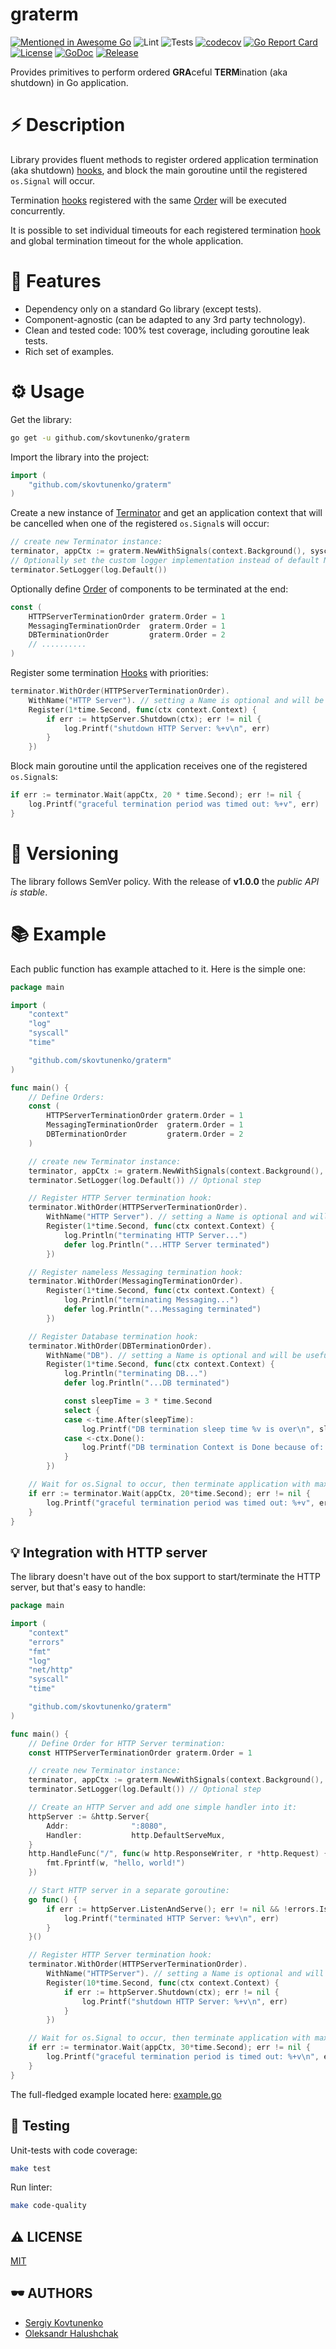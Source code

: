 # graterm

[![Mentioned in Awesome Go](https://awesome.re/mentioned-badge.svg)](https://github.com/avelino/awesome-go)
![Lint](https://github.com/skovtunenko/graterm/actions/workflows/golangci-lint.yml/badge.svg?branch=main)
![Tests](https://github.com/skovtunenko/graterm/actions/workflows/test.yml/badge.svg?branch=main)
[![codecov](https://codecov.io/gh/skovtunenko/graterm/branch/main/graph/badge.svg)](https://codecov.io/gh/skovtunenko/graterm)
[![Go Report Card](https://goreportcard.com/badge/github.com/skovtunenko/graterm)](https://goreportcard.com/report/github.com/skovtunenko/graterm)
[![License](https://img.shields.io/github/license/mashape/apistatus.svg)](https://github.com/skovtunenko/graterm/blob/main/LICENSE)
[![GoDoc](https://godoc.org/github.com/skovtunenko/graterm?status.svg)](https://godoc.org/github.com/skovtunenko/graterm)
[![Release](https://img.shields.io/github/release/skovtunenko/graterm.svg?style=flat-square)](https://github.com/skovtunenko/graterm/releases/latest)

Provides primitives to perform ordered **GRA**ceful **TERM**ination (aka shutdown) in Go application.

# ⚡ ️️Description

Library provides fluent methods to register ordered application termination (aka shutdown) [hooks](https://pkg.go.dev/github.com/skovtunenko/graterm#Hook),
and block the main goroutine until the registered `os.Signal` will occur. 

Termination [hooks](https://pkg.go.dev/github.com/skovtunenko/graterm#Hook) registered with the 
same [Order](https://pkg.go.dev/github.com/skovtunenko/graterm#Order) will be executed concurrently.

It is possible to set individual timeouts for each registered termination [hook](https://pkg.go.dev/github.com/skovtunenko/graterm#Hook) 
and global termination timeout for the whole application.

# 🎯 Features

* Dependency only on a standard Go library (except tests).
* Component-agnostic (can be adapted to any 3rd party technology).
* Clean and tested code: 100% test coverage, including goroutine leak tests.
* Rich set of examples.

# ⚙️ Usage

Get the library:

```bash
go get -u github.com/skovtunenko/graterm
```

Import the library into the project:

```go
import (
    "github.com/skovtunenko/graterm"
)
```

Create a new instance of [Terminator](https://pkg.go.dev/github.com/skovtunenko/graterm#Terminator) and get an application context 
that will be cancelled when one of the registered `os.Signal`s will occur:

```go
// create new Terminator instance:
terminator, appCtx := graterm.NewWithSignals(context.Background(), syscall.SIGINT, syscall.SIGTERM)
// Optionally set the custom logger implementation instead of default NOOP one:
terminator.SetLogger(log.Default()) 
```

Optionally define [Order](https://pkg.go.dev/github.com/skovtunenko/graterm#Order) of components to be terminated at the end:

```go
const (
    HTTPServerTerminationOrder graterm.Order = 1
    MessagingTerminationOrder  graterm.Order = 1
    DBTerminationOrder         graterm.Order = 2
    // ..........
)
```

Register some termination [Hooks](https://pkg.go.dev/github.com/skovtunenko/graterm#Hook) with priorities:

```go
terminator.WithOrder(HTTPServerTerminationOrder).
    WithName("HTTP Server"). // setting a Name is optional and will be useful only if logger instance provided
    Register(1*time.Second, func(ctx context.Context) {
        if err := httpServer.Shutdown(ctx); err != nil {
            log.Printf("shutdown HTTP Server: %+v\n", err)
        }
    })
```

Block main goroutine until the application receives one of the registered `os.Signal`s:

```go
if err := terminator.Wait(appCtx, 20 * time.Second); err != nil {
    log.Printf("graceful termination period was timed out: %+v", err)
}
```

# 👀 Versioning

The library follows SemVer policy. With the release of **v1.0.0** the _public API is stable_. 

# 📚 Example

Each public function has example attached to it. Here is the simple one:

```go
package main

import (
    "context"
    "log"
    "syscall"
    "time"

    "github.com/skovtunenko/graterm"
)

func main() {
    // Define Orders:
    const (
        HTTPServerTerminationOrder graterm.Order = 1
        MessagingTerminationOrder  graterm.Order = 1
        DBTerminationOrder         graterm.Order = 2
    )

    // create new Terminator instance:
    terminator, appCtx := graterm.NewWithSignals(context.Background(), syscall.SIGINT, syscall.SIGTERM)
    terminator.SetLogger(log.Default()) // Optional step

    // Register HTTP Server termination hook:
    terminator.WithOrder(HTTPServerTerminationOrder).
        WithName("HTTP Server"). // setting a Name is optional and will be useful only if logger instance provided
        Register(1*time.Second, func(ctx context.Context) {
            log.Println("terminating HTTP Server...")
            defer log.Println("...HTTP Server terminated")
        })

    // Register nameless Messaging termination hook:
    terminator.WithOrder(MessagingTerminationOrder).
        Register(1*time.Second, func(ctx context.Context) {
            log.Println("terminating Messaging...")
            defer log.Println("...Messaging terminated")
        })

    // Register Database termination hook:
    terminator.WithOrder(DBTerminationOrder).
        WithName("DB"). // setting a Name is optional and will be useful only if logger instance provided
        Register(1*time.Second, func(ctx context.Context) {
            log.Println("terminating DB...")
            defer log.Println("...DB terminated")

            const sleepTime = 3 * time.Second
            select {
            case <-time.After(sleepTime):
                log.Printf("DB termination sleep time %v is over\n", sleepTime)
            case <-ctx.Done():
                log.Printf("DB termination Context is Done because of: %+v\n", ctx.Err())
            }
        })

    // Wait for os.Signal to occur, then terminate application with maximum timeout of 20 seconds:
    if err := terminator.Wait(appCtx, 20*time.Second); err != nil {
        log.Printf("graceful termination period was timed out: %+v", err)
    }
}
```

💡 Integration with HTTP server
-----------

The library doesn't have out of the box support to start/terminate the HTTP server, but that's easy to handle:

```go
package main

import (
    "context"
    "errors"
    "fmt"
    "log"
    "net/http"
    "syscall"
    "time"

    "github.com/skovtunenko/graterm"
)

func main() {
    // Define Order for HTTP Server termination:
    const HTTPServerTerminationOrder graterm.Order = 1

    // create new Terminator instance:
    terminator, appCtx := graterm.NewWithSignals(context.Background(), syscall.SIGINT, syscall.SIGTERM)
    terminator.SetLogger(log.Default()) // Optional step

    // Create an HTTP Server and add one simple handler into it:
    httpServer := &http.Server{
        Addr:              ":8080",
        Handler:           http.DefaultServeMux,
    }
    http.HandleFunc("/", func(w http.ResponseWriter, r *http.Request) {
        fmt.Fprintf(w, "hello, world!")
    })

    // Start HTTP server in a separate goroutine:
    go func() { 
        if err := httpServer.ListenAndServe(); err != nil && !errors.Is(err, http.ErrServerClosed) {
            log.Printf("terminated HTTP Server: %+v\n", err)
        }
    }()

    // Register HTTP Server termination hook:
    terminator.WithOrder(HTTPServerTerminationOrder).
        WithName("HTTPServer"). // setting a Name is optional and will be useful only if logger instance provided
        Register(10*time.Second, func(ctx context.Context) {
            if err := httpServer.Shutdown(ctx); err != nil {
                log.Printf("shutdown HTTP Server: %+v\n", err)
            }
        })

    // Wait for os.Signal to occur, then terminate application with maximum timeout of 30 seconds:
    if err := terminator.Wait(appCtx, 30*time.Second); err != nil {
        log.Printf("graceful termination period is timed out: %+v\n", err)
    }
}
```

The full-fledged example located here: [example.go](https://github.com/skovtunenko/graterm/blob/main/internal/example/example.go)

📖 Testing
-----------

Unit-tests with code coverage:

```bash
make test
```

Run linter:

```bash
make code-quality
```

⚠️ LICENSE
-----------

[MIT](https://github.com/skovtunenko/graterm/blob/main/LICENSE)

🕶️ AUTHORS
-----------

* [Sergiy Kovtunenko](https://github.com/skovtunenko)
* [Oleksandr Halushchak](ohalushchak@exadel.com)